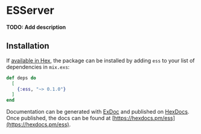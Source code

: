 # ESServer

**TODO: Add description**

## Installation

If [available in Hex](https://hex.pm/docs/publish), the package can be installed
by adding `ess` to your list of dependencies in `mix.exs`:

```elixir
def deps do
  [
    {:ess, "~> 0.1.0"}
  ]
end
```

Documentation can be generated with [ExDoc](https://github.com/elixir-lang/ex_doc)
and published on [HexDocs](https://hexdocs.pm). Once published, the docs can
be found at [https://hexdocs.pm/ess](https://hexdocs.pm/ess).

